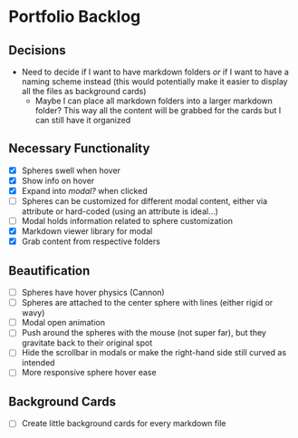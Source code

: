 # Portfolio Backlog

## Decisions
- Need to decide if I want to have markdown folders _or_ if I want to have a naming scheme instead (this would potentially make it easier to display all the files as background cards)
    - Maybe I can place all markdown folders into a larger markdown folder? This way all the content will be grabbed for the cards but I can still have it organized

## Necessary Functionality
- [x] Spheres swell when hover
- [x] Show info on hover
- [x] Expand into _modal?_ when clicked
- [ ] Spheres can be customized for different modal content, either via attribute or hard-coded (using an attribute is ideal...)
- [ ] Modal holds information related to sphere customization
- [x] Markdown viewer library for modal
- [x] Grab content from respective folders

## Beautification
- [ ] Spheres have hover physics (Cannon)
- [ ] Spheres are attached to the center sphere with lines (either rigid or wavy)
- [ ] Modal open animation
- [ ] Push around the spheres with the mouse (not super far), but they gravitate back to their original spot
- [ ] Hide the scrollbar in modals or make the right-hand side still curved as intended
- [ ] More responsive sphere hover ease

## Background Cards
- [ ] Create little background cards for every markdown file
